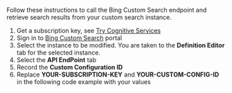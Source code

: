 Follow these instructions to call the Bing Custom Search endpoint and retrieve search results from your custom search instance.

1. Get a subscription key, see [Try Cognitive Services](https://azure.microsoft.com/try/cognitive-services/?api=bing-custom-search-api)
2. Sign in to [Bing Custom Search](https://customsearch.ai) portal
3. Select the instance to be modified.  You are taken to the **Definition Editor** tab for the selected instance.
4. Select the **API EndPoint** tab
5. Record the **Custom Configuration ID**
6. Replace **YOUR-SUBSCRIPTION-KEY** and **YOUR-CUSTOM-CONFIG-ID** in the following code example with your values